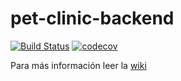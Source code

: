 # pet-clinic-backend  

[![Build Status](https://travis-ci.com/abeldevelop/pet-clinic-backend.svg?branch=develop)](https://travis-ci.com/abeldevelop/pet-clinic-backend)
[![codecov](https://codecov.io/gh/abeldevelop/pet-clinic-backend/branch/develop/graph/badge.svg)](https://codecov.io/gh/abeldevelop/pet-clinic-backend)

Para más información leer la [wiki](https://github.com/abeldevelop/pet-clinic-backend/wiki)

